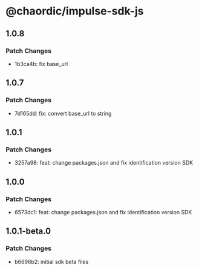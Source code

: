# @chaordic/impulse-sdk-js

## 1.0.8

### Patch Changes

- 1b3ca4b: fix base_url

## 1.0.7

### Patch Changes

- 7d165dd: fix: convert base_url to string

## 1.0.1

### Patch Changes

- 3257a98: feat: change packages.json and fix identification version SDK

## 1.0.0

### Patch Changes

- 6573dc1: feat: change packages.json and fix identification version SDK

## 1.0.1-beta.0

### Patch Changes

- b6696b2: initial sdk beta files
